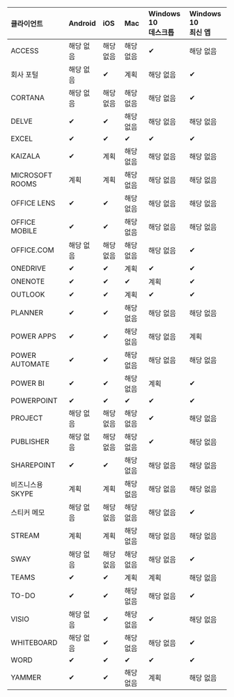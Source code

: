 <!-- This file is generated automatically. Changes made to this file will be overwritten.-->
|클라이언트|Android|iOS|Mac|Windows 10<br>데스크톱|Windows 10<br>최신 앱|
|:-|:-|:-|:-|:-|:-|
|ACCESS|해당 없음|해당 없음|해당 없음|✔|해당 없음|
|회사 포털|해당 없음|✔|계획|해당 없음|✔|
|CORTANA|해당 없음|해당 없음|해당 없음|해당 없음|✔|
|DELVE|✔|✔|해당 없음|해당 없음|해당 없음|
|EXCEL|✔|✔|✔|✔|✔|
|KAIZALA|✔|계획|해당 없음|해당 없음|해당 없음|
|MICROSOFT ROOMS|계획|계획|해당 없음|해당 없음|해당 없음|
|OFFICE LENS|✔|✔|해당 없음|해당 없음|해당 없음|
|OFFICE MOBILE|✔|✔|해당 없음|해당 없음|해당 없음|
|OFFICE.COM|해당 없음|해당 없음|해당 없음|해당 없음|✔|
|ONEDRIVE|✔|✔|계획|✔|✔|
|ONENOTE|✔|✔|✔|계획|✔|
|OUTLOOK|✔|✔|계획|✔|✔|
|PLANNER|✔|✔|해당 없음|해당 없음|해당 없음|
|POWER APPS|✔|✔|해당 없음|해당 없음|계획|
|POWER AUTOMATE|✔|✔|해당 없음|해당 없음|해당 없음|
|POWER BI|✔|✔|해당 없음|계획|✔|
|POWERPOINT|✔|✔|✔|✔|✔|
|PROJECT|해당 없음|해당 없음|해당 없음|✔|해당 없음|
|PUBLISHER|해당 없음|해당 없음|해당 없음|✔|해당 없음|
|SHAREPOINT|✔|✔|해당 없음|해당 없음|해당 없음|
|비즈니스용 SKYPE|계획|계획|해당 없음|해당 없음|해당 없음|
|스티커 메모|해당 없음|해당 없음|해당 없음|해당 없음|✔|
|STREAM|계획|계획|해당 없음|해당 없음|해당 없음|
|SWAY|해당 없음|해당 없음|해당 없음|해당 없음|✔|
|TEAMS|✔|✔|계획|계획|해당 없음|
|TO-DO|✔|✔|해당 없음|해당 없음|✔|
|VISIO|해당 없음|✔|해당 없음|✔|해당 없음|
|WHITEBOARD|해당 없음|✔|해당 없음|해당 없음|✔|
|WORD|✔|✔|✔|✔|✔|
|YAMMER|✔|✔|해당 없음|계획|해당 없음|
